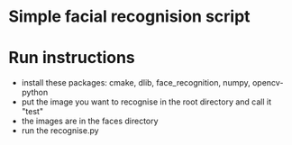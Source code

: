# Simple facial recognision script

# Run instructions
- install these packages: cmake, dlib, face_recognition, numpy, opencv-python
- put the image you want to recognise in the root directory and call it "test"
- the images are in the faces directory
- run the recognise.py